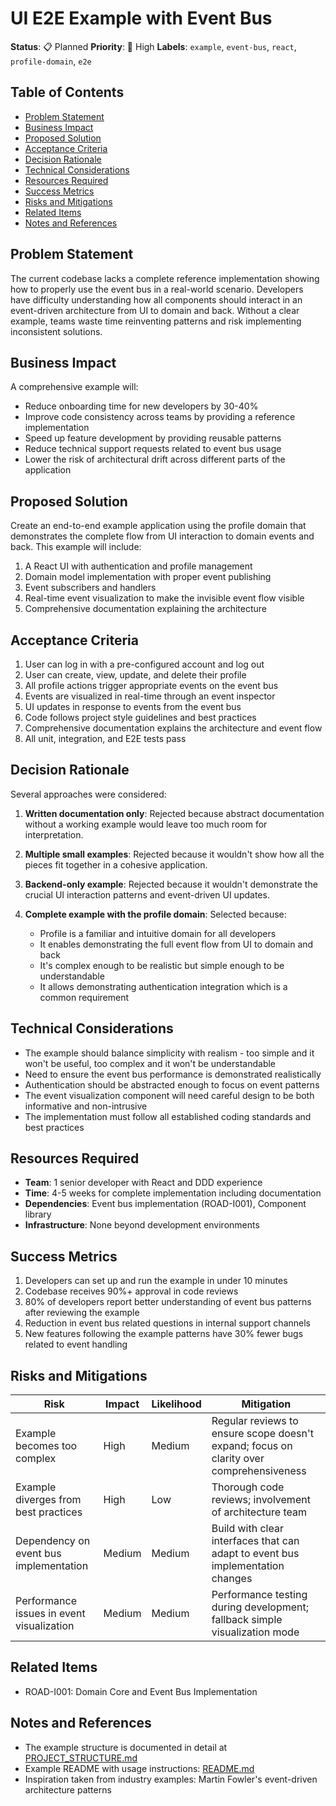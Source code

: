 # UI E2E Example with Event Bus

**Status**: 📋 Planned
**Priority**: 🚀 High
**Labels**: `example`, `event-bus`, `react`, `profile-domain`, `e2e`

## Table of Contents

- [Problem Statement](#problem-statement)
- [Business Impact](#business-impact)
- [Proposed Solution](#proposed-solution)
- [Acceptance Criteria](#acceptance-criteria)
- [Decision Rationale](#decision-rationale)
- [Technical Considerations](#technical-considerations)
- [Resources Required](#resources-required)
- [Success Metrics](#success-metrics)
- [Risks and Mitigations](#risks-and-mitigations)
- [Related Items](#related-items)
- [Notes and References](#notes-and-references)

## Problem Statement

The current codebase lacks a complete reference implementation showing how to properly use the event bus in a real-world scenario. Developers have difficulty understanding how all components should interact in an event-driven architecture from UI to domain and back. Without a clear example, teams waste time reinventing patterns and risk implementing inconsistent solutions.

## Business Impact

A comprehensive example will:
- Reduce onboarding time for new developers by 30-40%
- Improve code consistency across teams by providing a reference implementation
- Speed up feature development by providing reusable patterns
- Reduce technical support requests related to event bus usage
- Lower the risk of architectural drift across different parts of the application

## Proposed Solution

Create an end-to-end example application using the profile domain that demonstrates the complete flow from UI interaction to domain events and back. This example will include:

1. A React UI with authentication and profile management
2. Domain model implementation with proper event publishing
3. Event subscribers and handlers
4. Real-time event visualization to make the invisible event flow visible
5. Comprehensive documentation explaining the architecture

## Acceptance Criteria

1. User can log in with a pre-configured account and log out
2. User can create, view, update, and delete their profile
3. All profile actions trigger appropriate events on the event bus
4. Events are visualized in real-time through an event inspector
5. UI updates in response to events from the event bus
6. Code follows project style guidelines and best practices
7. Comprehensive documentation explains the architecture and event flow
8. All unit, integration, and E2E tests pass

## Decision Rationale

Several approaches were considered:

1. **Written documentation only**: Rejected because abstract documentation without a working example would leave too much room for interpretation.

2. **Multiple small examples**: Rejected because it wouldn't show how all the pieces fit together in a cohesive application.

3. **Backend-only example**: Rejected because it wouldn't demonstrate the crucial UI interaction patterns and event-driven UI updates.

4. **Complete example with the profile domain**: Selected because:
   - Profile is a familiar and intuitive domain for all developers
   - It enables demonstrating the full event flow from UI to domain and back
   - It's complex enough to be realistic but simple enough to be understandable
   - It allows demonstrating authentication integration which is a common requirement

## Technical Considerations

- The example should balance simplicity with realism - too simple and it won't be useful, too complex and it won't be understandable
- Need to ensure the event bus performance is demonstrated realistically
- Authentication should be abstracted enough to focus on event patterns
- The event visualization component will need careful design to be both informative and non-intrusive
- The implementation must follow all established coding standards and best practices

## Resources Required

- **Team**: 1 senior developer with React and DDD experience
- **Time**: 4-5 weeks for complete implementation including documentation
- **Dependencies**: Event bus implementation (ROAD-I001), Component library
- **Infrastructure**: None beyond development environments

## Success Metrics

1. Developers can set up and run the example in under 10 minutes
2. Codebase receives 90%+ approval in code reviews
3. 80% of developers report better understanding of event bus patterns after reviewing the example
4. Reduction in event bus related questions in internal support channels
5. New features following the example patterns have 30% fewer bugs related to event handling

## Risks and Mitigations

| Risk | Impact | Likelihood | Mitigation |
|------|--------|------------|------------|
| Example becomes too complex | High | Medium | Regular reviews to ensure scope doesn't expand; focus on clarity over comprehensiveness |
| Example diverges from best practices | High | Low | Thorough code reviews; involvement of architecture team |
| Dependency on event bus implementation | Medium | Medium | Build with clear interfaces that can adapt to event bus implementation changes |
| Performance issues in event visualization | Medium | Medium | Performance testing during development; fallback simple visualization mode |

## Related Items

- ROAD-I001: Domain Core and Event Bus Implementation

## Notes and References

- The example structure is documented in detail at [PROJECT_STRUCTURE.md](./ui-e2e-example/PROJECT_STRUCTURE.md)
- Example README with usage instructions: [README.md](./ui-e2e-example/README.md)
- Inspiration taken from industry examples: Martin Fowler's event-driven architecture patterns 